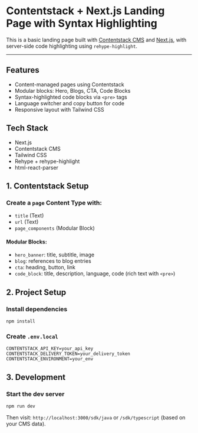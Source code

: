# Contentstack + Next.js Landing Page with Syntax Highlighting

This is a basic landing page built with [Contentstack CMS](https://www.contentstack.com/) and [Next.js](https://nextjs.org/), with server-side code highlighting using `rehype-highlight`.

---

## Features

- Content-managed pages using Contentstack
- Modular blocks: Hero, Blogs, CTA, Code Blocks
- Syntax-highlighted code blocks via `<pre>` tags
- Language switcher and copy button for code
- Responsive layout with Tailwind CSS

## Tech Stack

- Next.js
- Contentstack CMS
- Tailwind CSS
- Rehype + rehype-highlight
- html-react-parser

## 1. Contentstack Setup

### Create a `page` Content Type with:

- `title` (Text)
- `url` (Text)
- `page_components` (Modular Block)

#### Modular Blocks:

- `hero_banner`: title, subtitle, image
- `blog`: references to blog entries
- `cta`: heading, button, link
- `code_block`: title, description, language, code (rich text with `<pre>`)


## 2. Project Setup

### Install dependencies

```bash
npm install
````

### Create `.env.local`

```env
CONTENTSTACK_API_KEY=your_api_key
CONTENTSTACK_DELIVERY_TOKEN=your_delivery_token
CONTENTSTACK_ENVIRONMENT=your_env
```

## 3. Development

### Start the dev server

```bash
npm run dev
```

Then visit: `http://localhost:3000/sdk/java` or `/sdk/typescript` (based on your CMS data).